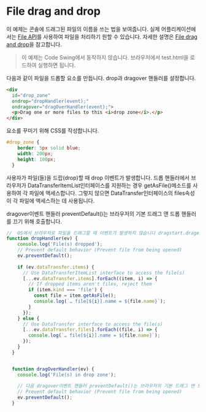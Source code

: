 # File drag and drop


이 예제는 콘솔에 드래그된 파일의 이름을 쓰는 법을 보여줍니다.  실제 어플리케이션에서는 [File API](https://developer.mozilla.org/en-US/docs/Web/API/File)를 사용하여 파일을 처리하기 원할 수 있습니다.  자세한 설명은 [File drag and drop](https://developer.mozilla.org/en-US/docs/Web/API/HTML_Drag_and_Drop_API/File_drag_and_drop)을 참고합니다. 


> 이 예제는 Code Swing에서 동작하지 않습니다. 브라우저에서 test.html을 로드하여 실행하면 됩니다. 

다음과 같이 파일을 드롭할 요소를 만듭니다. drop과 dragover 핸들러를 설정합니다. 
```html
<div
  id="drop_zone"
  ondrop="dropHandler(event);"
  ondragover="dragOverHandler(event);">
  <p>Drag one or more files to this <i>drop zone</i>.</p>
</div>
```

요소를 꾸미기 위해 CSS를 작성합니니다. 
```css
#drop_zone {
    border: 5px solid blue;
    width: 200px;
    height: 100px;
  }
```  

사용자가 파일(들)을 드랍(drop)할 때 drop 이벤트가 발생합니다.  드롭 핸들러에서 브라우저가 DataTransferItemList인터페이스를 지원하는 경우 getAsFile()메소드를 사용하여 각 파일에 액세스합니다. 그렇지 않으면 DataTransfer인터페이스의 files속성이 각 파일에 액세스하는 데 사용됩니다.

dragover이벤트 핸들러 preventDefault()는 브라우저의 기본 드래그 앤 드롭 핸들러를 끄기 위해 호출합니다.


```jsx
//  OS에서 브라우저로 파일을 드래그할 때 이벤트가 발생하지 않습니다 dragstart.dragend
function dropHandler(ev) {
    console.log('File(s) dropped');
    // Prevent default behavior (Prevent file from being opened)
    ev.preventDefault();
  
    if (ev.dataTransfer.items) {
      // Use DataTransferItemList interface to access the file(s)
      [...ev.dataTransfer.items].forEach((item, i) => {
        // If dropped items aren't files, reject them
        if (item.kind === 'file') {
          const file = item.getAsFile();
          console.log(`… file[${i}].name = ${file.name}`);
        }
      });
    } else {
      // Use DataTransfer interface to access the file(s)
      [...ev.dataTransfer.files].forEach((file, i) => {
        console.log(`… file[${i}].name = ${file.name}`);
      });
    }
  }


  function dragOverHandler(ev) {
    console.log('File(s) in drop zone');
  
    // 다음 dragover이벤트 핸들러 preventDefault()는 브라우저의 기본 드래그 앤 드롭 핸들러를 끄기 위해 호출합니다.
    // Prevent default behavior (Prevent file from being opened)
    ev.preventDefault();
  }
```  









